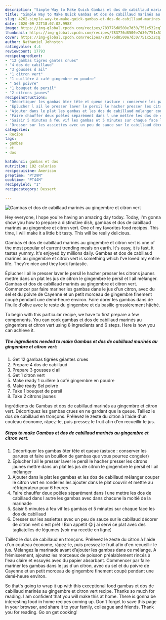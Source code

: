 ```yaml
---
description: "Simple Way to Make Quick Gambas et dos de cabillaud marinés au gingembre et citron vert"
title: "Simple Way to Make Quick Gambas et dos de cabillaud marinés au gingembre et citron vert"
slug: 4262-simple-way-to-make-quick-gambas-et-dos-de-cabillaud-marines-au-gingembre-et-citron-vert
date: 2020-09-22T18:07:02.998Z
image: https://img-global.cpcdn.com/recipes/783776d8500e7d30/751x532cq70/gambas-et-dos-de-cabillaud-marines-au-gingembre-et-citron-vert-photo-principale-de-la-recette.jpg
thumbnail: https://img-global.cpcdn.com/recipes/783776d8500e7d30/751x532cq70/gambas-et-dos-de-cabillaud-marines-au-gingembre-et-citron-vert-photo-principale-de-la-recette.jpg
cover: https://img-global.cpcdn.com/recipes/783776d8500e7d30/751x532cq70/gambas-et-dos-de-cabillaud-marines-au-gingembre-et-citron-vert-photo-principale-de-la-recette.jpg
author: Nathaniel Johnston
ratingvalue: 4.4
reviewcount: 17793
recipeingredient:
- "12 gambas tigres gantes crues"
- "4 dos de cabillaud"
- "3 gousses d ail"
- "1 citron vert"
- "1 cuillère à café gingembre en poudre"
- " Sel poivre"
- "1 bouquet de persil"
- "2 citrons jaunes"
recipeinstructions:
- "Décortiquer les gambas ôter tête et queue (astuce : conserver les parures et faire un bouillon de gambas que vous pourrez congeler)"
- "Éplucher l ail le presser laver le persil le hacher presser les citrons jaunes mettre dans un plat les jus de citron le gingembre le persil et l ail mélanger"
- "Ajouter dans le plat les gambas et les dos de cabillaud mélanger couper le citron vert en rondelles les ajouter dans le plat couvrir et mettre au réfrigérateur pour 6 heures"
- "Faire chauffer deux poêles séparément dans l une mettre les dos de cabillaud dans l autre les gambas avec dans chacune la moitié de la marinade"
- "Saisir 5 minutes à feu vif les gambas et 5 minutes sur chaque face les dos de cabillaud"
- "Dresser sur les assiettes avec un peu de sauce sur le cabillaud décorer de citron vert c est prêt ! Bon appétit 😋 j ai servi ce plat avec des tagliatelles de légumes (voir ma recette en ligne)"
categories:
- Recipe
tags:
- gambas
- et
- dos

katakunci: gambas et dos 
nutrition: 192 calories
recipecuisine: American
preptime: "PT29M"
cooktime: "PT44M"
recipeyield: "1"
recipecategory: Dessert

---
```



![Gambas et dos de cabillaud marinés au gingembre et citron vert](https://img-global.cpcdn.com/recipes/783776d8500e7d30/751x532cq70/gambas-et-dos-de-cabillaud-marines-au-gingembre-et-citron-vert-photo-principale-de-la-recette.jpg)

Hey everyone, I hope you're having an amazing day today. Today, I'm gonna show you how to prepare a distinctive dish, gambas et dos de cabillaud marinés au gingembre et citron vert. One of my favorites food recipes. This time, I will make it a little bit tasty. This will be really delicious.

Gambas et dos de cabillaud marinés au gingembre et citron vert is one of the most popular of current trending meals on earth. It's easy, it is fast, it tastes yummy. It's enjoyed by millions daily. Gambas et dos de cabillaud marinés au gingembre et citron vert is something which I've loved my entire life. They're nice and they look fantastic.

Éplucher l ail le presser laver le persil le hacher presser les citrons jaunes mettre dans un plat les jus de citron le gingembre le persil et l ail mélanger. Gambas et dos de cabillaud marinés au gingembre et citron vert. Commencer par faire mariner les gambas dans le jus d&#39;un citron, avec du sel et du poivre de Cayenne et un petit morceau de gingembre finement coupé pendant une demi-heure environ. Faire dorer les gambas dans de l&#39;huile d&#39;olive avec le reste du gingembre et du basilic grossièrement hâché.


To begin with this particular recipe, we have to first prepare a few components. You can cook gambas et dos de cabillaud marinés au gingembre et citron vert using 8 ingredients and 6 steps. Here is how you can achieve it.

<!--inarticleads1-->

##### The ingredients needed to make Gambas et dos de cabillaud marinés au gingembre et citron vert:

1. Get 12 gambas tigrées géantes crues
1. Prepare 4 dos de cabillaud
1. Prepare 3 gousses d ail
1. Get 1 citron vert
1. Make ready 1 cuillère à café gingembre en poudre
1. Make ready  Sel poivre
1. Take 1 bouquet de persil
1. Take 2 citrons jaunes


Ingrédients de Gambas et dos de cabillaud marinés au gingembre et citron vert. Décortiquez les gambas crues en ne gardant que la queue. Taillez le dos de cabillaud en tronçons. Prélevez le zeste du citron à l&#39;aide d&#39;un couteau économe, râpez-le, puis pressez le fruit afin d&#39;en recueillir le jus. 

<!--inarticleads2-->

##### Steps to make Gambas et dos de cabillaud marinés au gingembre et citron vert:

1. Décortiquer les gambas ôter tête et queue (astuce : conserver les parures et faire un bouillon de gambas que vous pourrez congeler)
1. Éplucher l ail le presser laver le persil le hacher presser les citrons jaunes mettre dans un plat les jus de citron le gingembre le persil et l ail mélanger
1. Ajouter dans le plat les gambas et les dos de cabillaud mélanger couper le citron vert en rondelles les ajouter dans le plat couvrir et mettre au réfrigérateur pour 6 heures
1. Faire chauffer deux poêles séparément dans l une mettre les dos de cabillaud dans l autre les gambas avec dans chacune la moitié de la marinade
1. Saisir 5 minutes à feu vif les gambas et 5 minutes sur chaque face les dos de cabillaud
1. Dresser sur les assiettes avec un peu de sauce sur le cabillaud décorer de citron vert c est prêt ! Bon appétit 😋 j ai servi ce plat avec des tagliatelles de légumes (voir ma recette en ligne)


Taillez le dos de cabillaud en tronçons. Prélevez le zeste du citron à l&#39;aide d&#39;un couteau économe, râpez-le, puis pressez le fruit afin d&#39;en recueillir le jus. Mélangez la marinade avant d&#39;ajouter les gambas dans ce mélange. A frémissement, ajoutez les morceaux de poisson préalablement rincés à l&#39;eau claire et essuyés avec du papier absorbant. Commencer par faire mariner les gambas dans le jus d&#39;un citron, avec du sel et du poivre de Cayenne et un petit morceau de gingembre finement coupé pendant une demi-heure environ. 

So that's going to wrap it up with this exceptional food gambas et dos de cabillaud marinés au gingembre et citron vert recipe. Thanks so much for reading. I am confident that you will make this at home. There is gonna be interesting food in home recipes coming up. Don't forget to save this page in your browser, and share it to your family, colleague and friends. Thank you for reading. Go on get cooking!
